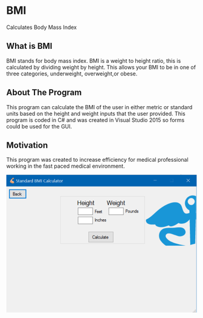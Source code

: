# BMI
Calculates Body Mass Index


## What is BMI
BMI stands for body mass index. BMI is a weight to height ratio, this is calculated by dividing weight by height. This allows your BMI to be in one of three categories, underweight, overweight,or obese.

## About The Program
This program can calculate the BMI of the user in either metric or standard units based on the height and weight inputs that the user provided. This program is coded in C# and was created in Visual Studio 2015 so forms could be used for the GUI.

## Motivation
This program was created to increase efficiency for medical professional working in the fast paced medical environment.



![alt text](Screenshots/bmi-2.PNG)
